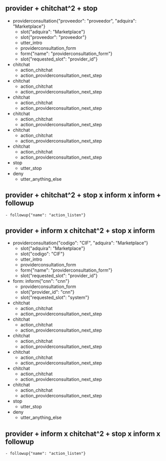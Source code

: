 ## provider + chitchat^2 + stop
* providerconsultation{"proveedor": "proveedor", "adquira": "Marketplace"}
    - slot{"adquira": "Marketplace"}
    - slot{"proveedor": "proveedor"}
    - utter_intro
    - providerconsultation_form
    - form{"name": "providerconsultation_form"}
    - slot{"requested_slot": "provider_id"}
* chitchat
    - action_chitchat
    - action_providerconsultation_next_step
* chitchat
    - action_chitchat
    - action_providerconsultation_next_step
* chitchat
    - action_chitchat
    - action_providerconsultation_next_step
* chitchat
    - action_chitchat
    - action_providerconsultation_next_step
* chitchat
    - action_chitchat
    - action_providerconsultation_next_step
* chitchat
    - action_chitchat
    - action_providerconsultation_next_step
* stop
    - utter_stop
* deny
    - utter_anything_else

## provider + chitchat^2 + stop x inform x inform + followup
    - followup{"name": "action_listen"}

## provider + inform x chitchat^2 + stop x inform
* providerconsultation{"codigo": "CIF", "adquira": "Marketplace"}
    - slot{"adquira": "Marketplace"}
    - slot{"codigo": "CIF"}
    - utter_intro
    - providerconsultation_form
    - form{"name": "providerconsultation_form"}
    - slot{"requested_slot": "provider_id"}
* form: inform{"cnn": "cnn"}
    - providerconsultation_form
    - slot{"provider_id": "cnn"}
    - slot{"requested_slot": "system"}
* chitchat
    - action_chitchat
    - action_providerconsultation_next_step
* chitchat
    - action_chitchat
    - action_providerconsultation_next_step
* chitchat
    - action_chitchat
    - action_providerconsultation_next_step
* chitchat
    - action_chitchat
    - action_providerconsultation_next_step
* chitchat
    - action_chitchat
    - action_providerconsultation_next_step
* chitchat
    - action_chitchat
    - action_providerconsultation_next_step
* stop
    - utter_stop
* deny
    - utter_anything_else

## provider + inform x chitchat^2 + stop x inform x followup
    - followup{"name": "action_listen"}
